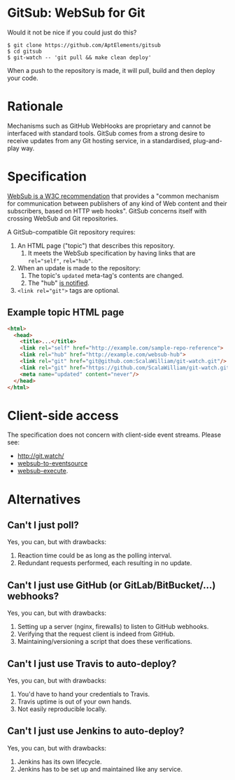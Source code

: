 # GitSub: WebSub for Git

Would it not be nice if you could just do this?

```shell
$ git clone https://github.com/AptElements/gitsub
$ cd gitsub
$ git-watch -- 'git pull && make clean deploy'
```

When a push to the repository is made, it will pull, build and then deploy your code.

# Rationale

Mechanisms such as GitHub WebHooks are proprietary and cannot be interfaced with standard tools. GitSub comes from a strong desire to receive updates from any Git hosting service, in a standardised, plug-and-play way.

# Specification

[WebSub is a W3C recommendation](https://www.w3.org/TR/websub/) that provides a "common mechanism for communication between publishers of any kind of Web content and their subscribers, based on HTTP web hooks". GitSub concerns itself with crossing WebSub and Git repositories.

A GitSub-compatible Git repository requires:
1. An HTML page ("topic") that describes this repository.
   1. It meets the WebSub specification by having links that are `rel="self"`, `rel="hub"`.
2. When an update is made to the repository:
   1. The topic's `updated` meta-tag's contents are changed.
   2. The "hub" [is notified](https://www.w3.org/TR/websub/#publishing).
3. `<link rel="git">` tags are optional.

## Example topic HTML page

```html
<html>
  <head>
    <title>...</title>
    <link rel="self" href="http://example.com/sample-repo-reference">
    <link rel="hub" href="http://example.com/websub-hub">
    <link rel="git" href="git@github.com:ScalaWilliam/git-watch.git"/>
    <link rel="git" href="https://github.com/ScalaWilliam/git-watch.git"/>
    <meta name="updated" content="never"/>
  </head>
</html>
```

# Client-side access

The specification does not concern with client-side event streams. Please see:
- http://git.watch/
- [websub-to-eventsource](https://github.com/scalawilliam/websub-to-eventsource)
- [websub-execute](https://github.com/ScalaWilliam/websub-execute).

# Alternatives

## Can't I just poll?

Yes, you can, but with drawbacks:
1. Reaction time could be as long as the polling interval.
2. Redundant requests performed, each resulting in no update.

## Can't I just use GitHub (or GitLab/BitBucket/...) webhooks?

Yes, you can, but with drawbacks:
1. Setting up a server (nginx, firewalls) to listen to GitHub webhooks.
2. Verifying that the request client is indeed from GitHub.
3. Maintaining/versioning a script that does these verifications.

## Can't I just use Travis to auto-deploy?

Yes, you can, but with drawbacks:
1. You'd have to hand your credentials to Travis.
2. Travis uptime is out of your own hands.
3. Not easily reproducible locally.

## Can't I just use Jenkins to auto-deploy?

Yes, you can, but with drawbacks:
1. Jenkins has its own lifecycle.
2. Jenkins has to be set up and maintained like any service.
